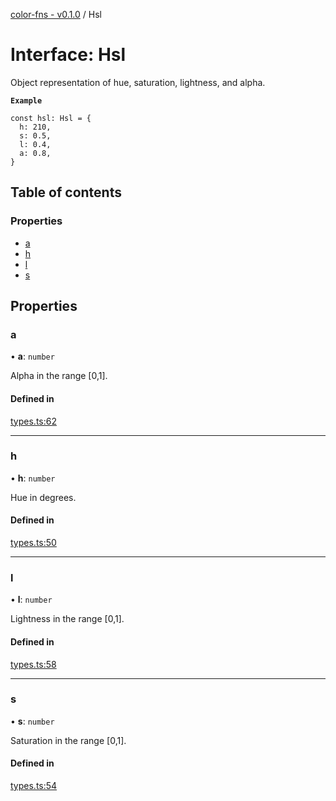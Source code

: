 [color-fns - v0.1.0](../README.md) / Hsl

# Interface: Hsl

Object representation of hue, saturation, lightness, and alpha.

**`Example`**

```
const hsl: Hsl = {
  h: 210,
  s: 0.5,
  l: 0.4,
  a: 0.8,
}
```

## Table of contents

### Properties

- [a](Hsl.md#a)
- [h](Hsl.md#h)
- [l](Hsl.md#l)
- [s](Hsl.md#s)

## Properties

### a

• **a**: `number`

Alpha in the range [0,1].

#### Defined in

[types.ts:62](https://github.com/ajlende/color-fns/blob/586d81e/src/types.ts#L62)

___

### h

• **h**: `number`

Hue in degrees.

#### Defined in

[types.ts:50](https://github.com/ajlende/color-fns/blob/586d81e/src/types.ts#L50)

___

### l

• **l**: `number`

Lightness in the range [0,1].

#### Defined in

[types.ts:58](https://github.com/ajlende/color-fns/blob/586d81e/src/types.ts#L58)

___

### s

• **s**: `number`

Saturation in the range [0,1].

#### Defined in

[types.ts:54](https://github.com/ajlende/color-fns/blob/586d81e/src/types.ts#L54)
